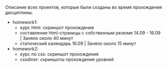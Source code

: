 Описание всех проектов, которые были созданы во время прохождения дисциплины.

- homework1:
    - курс html: скриншот прохождение
    - составление html-страницы с собственным резюме
        14.09 - 16.09 | Заняло около 40 минут
    - статический календарь
        16.09 | Заняло около 15 минут
- homework2:
    - курс по css: скриншот прохождения
    - cssdiner: скриншоты прохождения уровней

